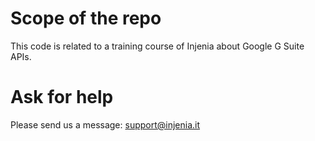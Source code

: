 # Scope of the repo

This code is related to a training course of Injenia about Google G Suite APIs.

# Ask for help

Please send us a message: support@injenia.it